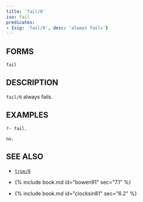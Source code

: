 ```yaml
---
title: 'fail/0'
iso: fail
predicates:
- {sig: 'fail/0', desc: 'always fails'}
---
```


## FORMS
```
fail
```
## DESCRIPTION

`fail/0` always fails.

## EXAMPLES
```
?- fail.

no.
```
## SEE ALSO

- [`true/0`](true.html)

- {% include book.md id="bowen91"    sec="7.1" %}
- {% include book.md id="clocksin81" sec="6.2" %}
